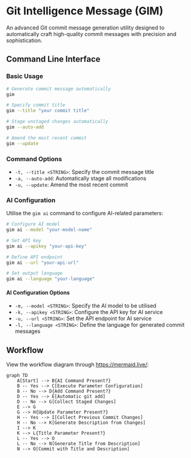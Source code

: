 # Git Intelligence Message (GIM)

An advanced Git commit message generation utility designed to automatically craft high-quality commit messages with precision and sophistication.

## Command Line Interface

### Basic Usage

```bash
# Generate commit message automatically
gim

# Specify commit title
gim --title "your commit title"

# Stage unstaged changes automatically
gim --auto-add

# Amend the most recent commit
gim --update
```

### Command Options

- `-t, --title <STRING>`: Specify the commit message title
- `-a, --auto-add`: Automatically stage all modifications
- `-u, --update`: Amend the most recent commit

### AI Configuration

Utilise the `gim ai` command to configure AI-related parameters:

```bash
# Configure AI model
gim ai --model "your-model-name"

# Set API key
gim ai --apikey "your-api-key"

# Define API endpoint
gim ai --url "your-api-url"

# Set output language
gim ai --language "your-language"
```

#### AI Configuration Options

- `-m, --model <STRING>`: Specify the AI model to be utilised
- `-k, --apikey <STRING>`: Configure the API key for AI service
- `-u, --url <STRING>`: Set the API endpoint for AI service
- `-l, --language <STRING>`: Define the language for generated commit messages

## Workflow

View the workflow diagram through https://mermaid.live/:
```mermaid
graph TD
    A[Start] --> B{AI Command Present?}
    B -- Yes --> C[Execute Parameter Configuration]
    B -- No --> D{Add Command Present?}
    D -- Yes --> E[Automatic git add]
    D -- No --> G[Collect Staged Changes]
    E --> G
    G --> H{Update Parameter Present?}
    H -- Yes --> I[Collect Previous Commit Changes]
    H -- No --> K[Generate Description from Changes]
    I --> K
    K --> L{Title Parameter Present?}
    L -- Yes --> O
    L -- No --> N[Generate Title from Description]
    N --> O[Commit with Title and Description]
```